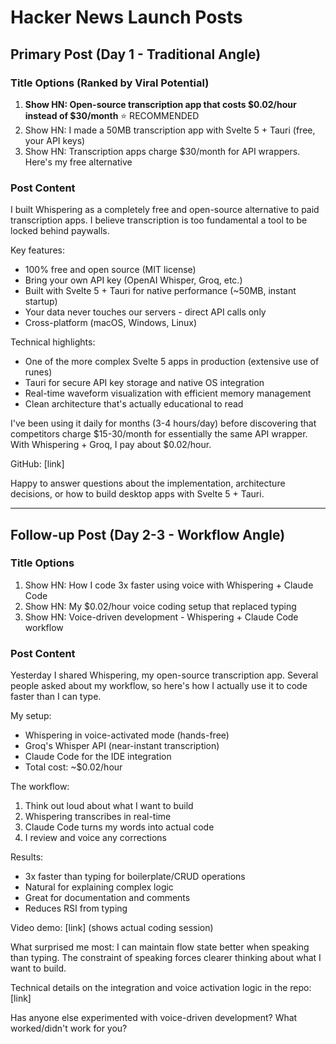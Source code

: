 # Hacker News Launch Posts

## Primary Post (Day 1 - Traditional Angle)

### Title Options (Ranked by Viral Potential)

1. **Show HN: Open-source transcription app that costs $0.02/hour instead of $30/month** ⭐ RECOMMENDED
2. Show HN: I made a 50MB transcription app with Svelte 5 + Tauri (free, your API keys)
3. Show HN: Transcription apps charge $30/month for API wrappers. Here's my free alternative

### Post Content
I built Whispering as a completely free and open-source alternative to paid transcription apps. I believe transcription is too fundamental a tool to be locked behind paywalls.

Key features:
- 100% free and open source (MIT license)
- Bring your own API key (OpenAI Whisper, Groq, etc.)
- Built with Svelte 5 + Tauri for native performance (~50MB, instant startup)
- Your data never touches our servers - direct API calls only
- Cross-platform (macOS, Windows, Linux)

Technical highlights:
- One of the more complex Svelte 5 apps in production (extensive use of runes)
- Tauri for secure API key storage and native OS integration
- Real-time waveform visualization with efficient memory management
- Clean architecture that's actually educational to read

I've been using it daily for months (3-4 hours/day) before discovering that competitors charge $15-30/month for essentially the same API wrapper. With Whispering + Groq, I pay about $0.02/hour.

GitHub: [link]

Happy to answer questions about the implementation, architecture decisions, or how to build desktop apps with Svelte 5 + Tauri.

---

## Follow-up Post (Day 2-3 - Workflow Angle)

### Title Options
1. Show HN: How I code 3x faster using voice with Whispering + Claude Code
2. Show HN: My $0.02/hour voice coding setup that replaced typing
3. Show HN: Voice-driven development - Whispering + Claude Code workflow

### Post Content
Yesterday I shared Whispering, my open-source transcription app. Several people asked about my workflow, so here's how I actually use it to code faster than I can type.

My setup:
- Whispering in voice-activated mode (hands-free)
- Groq's Whisper API (near-instant transcription)
- Claude Code for the IDE integration
- Total cost: ~$0.02/hour

The workflow:
1. Think out loud about what I want to build
2. Whispering transcribes in real-time
3. Claude Code turns my words into actual code
4. I review and voice any corrections

Results:
- 3x faster than typing for boilerplate/CRUD operations
- Natural for explaining complex logic
- Great for documentation and comments
- Reduces RSI from typing

Video demo: [link] (shows actual coding session)

What surprised me most: I can maintain flow state better when speaking than typing. The constraint of speaking forces clearer thinking about what I want to build.

Technical details on the integration and voice activation logic in the repo: [link]

Has anyone else experimented with voice-driven development? What worked/didn't work for you?